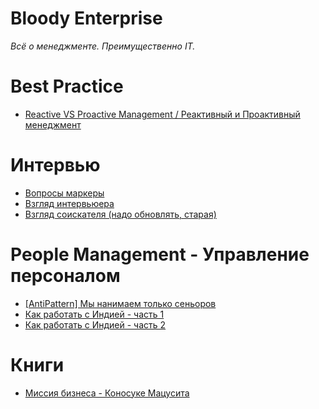 # Bloody Enterprise

_Всё о менеджменте. Преимущественно IT._

# Best Practice
- [Reactive VS Proactive Management / Реактивный и Проактивный менеджмент](https://t.me/notesoncuffs/15)

# Интервью
- [Вопросы маркеры](https://t.me/notesoncuffs/13)
- [Взгляд интервьюера](https://habr.com/ru/post/437386/)
- [Взгляд соискателя (надо обновлять, старая)](https://habr.com/ru/post/106832/)

# People Management - Управление персоналом
- [[AntiPattern] Мы нанимаем только сеньоров](https://t.me/notesoncuffs/6)
- [Как работать с Индией - часть 1](https://t.me/notesoncuffs/9)
- [Как работать с Индией - часть 2](https://t.me/notesoncuffs/11)

# Книги
- [Миссия бизнеса - Коносуке Мацусита](https://t.me/notesoncuffs/8)
